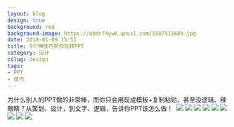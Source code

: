 ```yaml
---
layout: blog
design: true
background: red
background-image: https://obdr74yw6.qnssl.com/1507511689.jpg
date: 2018-01-09 15:51
title: 9个神技巧带你玩转PPT
category: 设计
cslug: design
tags:
- PPT
- 技巧
---
```


为什么别人的PPT做的非常棒，而你只会用现成模板+复制粘贴，甚至没逻辑、辣眼睛？从策划、设计，到文字、逻辑，告诉你PPT该怎么做！ 
![](https://ws4.sinaimg.cn/large/7b3f7467gy1fd1p1tt50ag20c80dwadb.gif)
![](https://ws1.sinaimg.cn/large/7b3f7467gy1fd1p1u8gc2g20c80dw41s.gif)
![](https://ws3.sinaimg.cn/large/7b3f7467gy1fd1p1v4yn1g20c80dw41r.gif)
![](https://ws4.sinaimg.cn/large/7b3f7467gy1fd1p1viaprg20c80dwn1d.gif)
![](https://ws3.sinaimg.cn/large/7b3f7467gy1fd1p1w9gc4g20c80dwwiq.gif)
![](https://ws2.sinaimg.cn/large/7b3f7467gy1fd1p1x87a5g20c80dwwiq.gif)
![](https://ws1.sinaimg.cn/large/7b3f7467gy1fd1p1xkmybg20c80dwjvl.gif)
![](https://ws4.sinaimg.cn/large/7b3f7467gy1fd1p1y6et9g20c80dwaea.gif)
![](https://ws4.sinaimg.cn/large/7b3f7467gy1fd1p1yshs0g20c80dw0wz.gif)